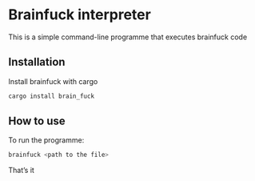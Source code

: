 
# Brainfuck interpreter

This is a simple command-line programme that executes brainfuck code



## Installation

Install brainfuck with cargo

```bash
cargo install brain_fuck
```
    
## How to use

To run the programme:

```bash
brainfuck <path to the file>
```

That’s it